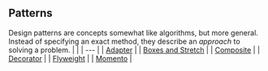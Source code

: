 ## Patterns


Design patterns are concepts somewhat like algorithms, but more general.  Instead of specifying an exact method, they describe an *approach* to solving a problem.
|     |
| --- |
| [Adapter](<Patterns/Adapter.md>) |
| [Boxes and Stretch](<Patterns/Boxes and Stretch.md>) |
| [Composite](<Patterns/Composite.md>) |
| [Decorator](<Patterns/Decorator.md>) |
| [Flyweight](<Patterns/Flyweight.md>) |
| [Momento](<Patterns/Momento.md>) |

